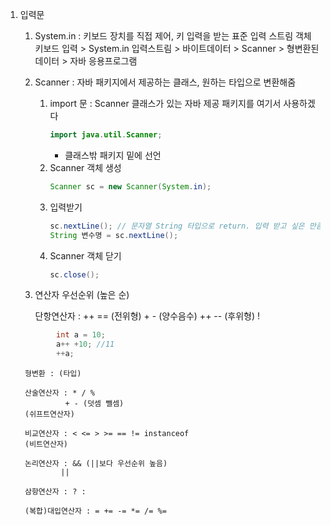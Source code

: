 1. 입력문
	1) System.in : 키보드 장치를 직접 제어, 키 입력을 받는 표준 입력 스트림 객체
			키보드 입력 > System.in 입력스트림 > 바이트데이터 > Scanner > 형변환된 데이터 > 자바 응용프로그램
	
	2) Scanner : 자바 패키지에서 제공하는 클래스, 원하는 타입으로 변환해줌
		1. import 문 : Scanner 클래스가 있는 자바 제공 패키지를 여기서 사용하겠다
			```java
			import java.util.Scanner;
			```
			+ 클래스밖 패키지 밑에 선언
		2. Scanner 객체 생성
			```java
			Scanner sc = new Scanner(System.in);
			```
		3. 입력받기
			```java
			sc.nextLine(); // 문자열 String 타입으로 return. 입력 받고 싶은 만큼 계속 사용 가능.
			String 변수명 = sc.nextLine();
			```
		4. Scanner 객체 닫기
			```java
			sc.close();
			```
	2) 연산자 우선순위 (높은 순)
	
		단항연산자 : ++ == (전위형) 
			    + - (양수음수)
			    ++ -- (후위형) 
			    !
	```java
			int a = 10;
			a++ +10; //11
			++a;
	```
	
		형변환 : (타입)
		
		산술연산자 : * / %
			     + - (덧셈 뺄셈)
		(쉬프트연산자)
		
		비교연산자 : < <= > >= == != instanceof
		(비트연산자)
		
		논리연산자 : && (||보다 우선순위 높음)
			    ||
		
		삼항연산자 : ? :
		
		(복합)대입연산자 : = += -= *= /= %=
